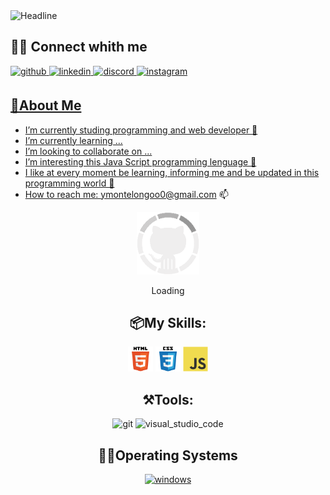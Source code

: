 <Div aling=center>  
   <img src="https://readme-typing-svg.herokuapp.com?color=%236FDA44&size=32&center=true&vCenter=true&width=600&height=50&lines=Hi+there+I'm+Yoel+%F0%9F%91%8B;+I+hope+you+like+my+profile+🧐" alt="Headline" />
<Div>      
<h2>🤝🏻 Connect whith me</h2>

<a href="" target="_blank">
<img src=https://img.shields.io/badge/github-%2300acee.svg?color=181717&style=for-the-badge&logo=github&logoColor=white alt=github style="margin-bottom: 5px;" />

<a href="https://github.com/pingcap/ossinsight/discussions" target="_blank">
<img src=https://img.shields.io/badge/linkedin-%2300acee.svg?color=181717&style=for-the-badge&logo=linkedin&logoColor=rbg#008B8B	 alt=linkedin style="margin-bottom: 5px;" />
  
<a href="https://github.com/pingcap/ossinsight/discussions" target="_blank">
<img src=https://img.shields.io/badge/discord-%2300acee.svg?color=181717&style=for-the-badge&logo=discord&logoColor=white alt=discord style="margin-bottom: 5px;" />

<a href="https://github.com/pingcap/ossinsight/discussions" target="_blank">
<img src=https://img.shields.io/badge/instagram-%2300acee.svg?color=181717&style=for-the-badge&logo=instagram&logoColor=white alt=instagram style="margin-bottom: 5px;" />

<h2>📜About Me</h2>

 - I’m currently studing programming and web developer 🔭
 - I’m currently learning ...
 - I’m looking to collaborate on ...
 - I’m interesting this Java Script programming lenguage 🤔
 - I like at every moment be learning, informing me and be updated in this programming world 💬
 - How to reach me: ymontelongoo0@gmail.com 📫 

<div align=center>
        <img src="https://raw.githubusercontent.com/AhmedFathyDev/AhmedFathyDev/main/GitHub.gif" 
        alt="GitHub Octocat Logo" height="100">
             <p>Loading</p>

<h2>📦My Skills:</h2>
<img src="https://raw.githubusercontent.com/devicons/devicon/master/icons/html5/html5-original-wordmark.svg" alt="html5" width="40" height="40"/>
<img src="https://raw.githubusercontent.com/devicons/devicon/master/icons/css3/css3-original-wordmark.svg" alt="css3" width="40" height="40"/>
<img src="https://raw.githubusercontent.com/devicons/devicon/master/icons/javascript/javascript-original.svg" alt="javascript" width="40" height="40"/> 

<h2>⚒️Tools:</h2>
<img src="https://www.vectorlogo.zone/logos/git-scm/git-scm-icon.svg" alt="git" width="40" height="40"/>
<img src="https://upload.wikimedia.org/wikipedia/commons/thumb/9/9a/Visual_Studio_Code_1.35_icon.svg/2048px-Visual_Studio_Code_1.35_icon.svg.png" alt="visual_studio_code" width="40" height="40"/>

<h2>🧑‍💻Operating Systems</h2>
<a href="" target="_blank">
<img src=https://img.shields.io/badge/windows-%2300acee.svg?color=181717&style=for-the-badge&logo=windows&logoColor=white alt=windows style="margin-bottom: 5px;" />




